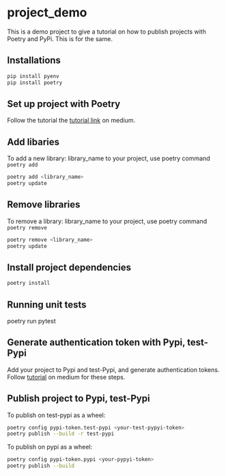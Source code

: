 # project_demo
This is a demo project to give a tutorial on how to publish projects with Poetry and PyPi. This is for the same.

## Installations
```bash
pip install pyenv
pip install poetry
```
## Set up project with Poetry

Follow the tutorial the [tutorial link](https://medium.com/p/ed12e1c82833/edit) on medium.

## Add libaries
To add a new library: library_name to your project, use poetry command `poetry add`
```bash
poetry add <library_name>
poetry update
```

## Remove libraries
To remove a library: library_name to your project, use poetry command `poetry remove`
```bash
poetry remove <library_name>
poetry update
```

## Install project dependencies
```bash
poetry install
```

## Running unit tests
poetry run pytest

## Generate authentication token with Pypi, test-Pypi
Add your project to Pypi and test-Pypi, and generate authentication tokens. Follow [tutorial](https://medium.com/p/ed12e1c82833/edit) on medium for these steps.

## Publish project to Pypi, test-Pypi
To publish on test-pypi as a wheel:

```bash
poetry config pypi-token.test-pypi <your-test-pypyi-token>
poetry publish --build -r test-pypi
```
To publish on pypi as a wheel:

```bash
poetry config pypi-token.pypi <your-pypyi-token>
poetry publish --build 
```


